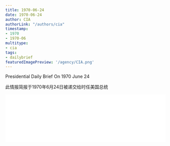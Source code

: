 ```yaml
---
title: 1970-06-24
date: 1970-06-24
author: CIA 
authorLink: "/authors/cia"
timestamp: 
- 1970
- 1970-06
multitype: 
- cia
tags: 
- dailybrief
featuredImagePreview: '/agency/CIA.png'
---
```



Presidential Daily Brief On 1970 June 24

此情报简报于1970年6月24日被递交给时任美国总统

<!--more-->





<div id="over" style="width:100%; overflow:hidden"> <iframe id="sFrame" name="sFrame" frameborder="no" border="0"  allowfullscreen marginwidth="0" scrolling="no" src = " /CIA/1970-06-24.html "  style = " position:absulute; width: 806px; top: 300;" > </iframe> </div>